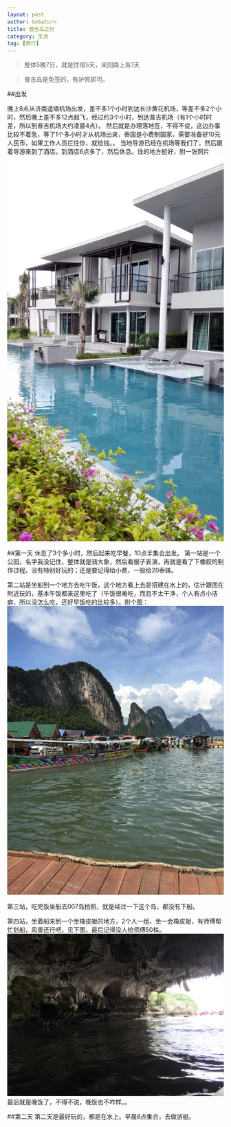```yaml
---
layout: post
author: GoSaturn
title: 普吉岛之行
category: 生活
tag: [旅行]
---
```


>整体5晚7日，就是住宿5天，来回路上各1天

>普吉岛是免签的，有护照即可。

##出发

晚上8点从济南遥墙机场出发，差不多1个小时到达长沙黄花机场，等差不多2个小时，然后晚上差不多12点起飞，经过约3个小时，到达普吉机场（有1个小时时差，所以到普吉机场大约凌晨4点）。
然后就是办理落地签，不得不说，这边办事比较不着急，等了1个多小时才从机场出来，泰国是小费制国家，需要准备好10元人民币，如果工作人员拦住你，就给钱。。
当地导游已经在机场等我们了，然后跟着导游来到了酒店。到酒店6点多了，然后休息。住的地方挺好，附一张照片
![Alt text](/public/img/phuket_hotel1.JPG)

##第一天
休息了3个多小时，然后起来吃早餐，10点半集合出发。
第一站是一个公园，名字我没记住，整体就是骑大象，然后看猴子表演，再就是看了下橡胶的制作过程。没有特别好玩的；还是要记得给小费，一般给20泰铢。

第二站是坐船到一个地方去吃午饭，这个地方看上去是搭建在水上的，估计跟团在附近玩的，基本午饭都来这里吃了（午饭很难吃，而且不太干净，个人有点小洁癖，所以没怎么吃，还好早饭吃的比较多）。附个图：
![Alt text](/public/img/phuket_lanch1.JPG)

第三站，吃完饭坐船去007岛拍照，就是经过一下这个岛，都没有下船。

第四站，坐着船来到一个坐橡皮艇的地方，2个人一组，坐一会橡皮艇，有师傅帮忙划船，风景还行吧，见下图，最后记得没人给师傅50株。
![Alt text](/public/img/phuket_Inflatables1.JPG)
最后就是晚饭了，不得不说，晚饭也不咋样。。

##第二天
第二天是最好玩的，都是在水上。早晨8点集合，去做游艇。



